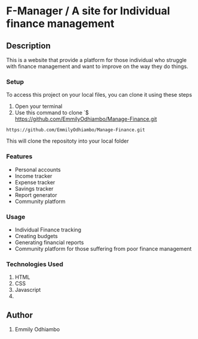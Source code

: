 # F-Manager / A site for Individual finance management
## Description
This is a website that provide a platform for those individual who struggle with finance management and want to improve on the way they do things.

### Setup
To access this project on your local files, you can clone it using these steps
1. Open your terminal
1. Use this command to clone `$ https://github.com/EmmilyOdhiambo/Manage-Finance.git
```
https://github.com/EmmilyOdhiambo/Manage-Finance.git
```
 This will clone the repositoty into your local folder
### Features
* Personal accounts
* Income tracker
* Expense tracker
* Savings tracker
* Report generator
* Community platform
### Usage
* Individual Finance tracking
* Creating budgets
* Generating financial reports
* Community platform for those suffering from poor finance management
### Technologies Used
1. HTML
1. CSS
1. Javascript
2. 
## Author
1. Emmily Odhiambo


